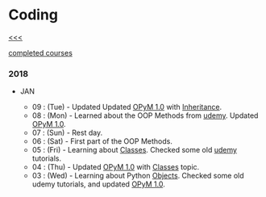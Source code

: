 
Coding
======

[<<<](https://github.com/ttltrk/0con/blob/master/README.MD)

[completed courses](https://github.com/ttltrk/Courses/blob/master/README.MD)

### 2018

  * JAN
  
    * 09 : (Tue) - Updated Updated [OPyM 1.0](https://github.com/ttltrk/PRG/blob/master/PY/DOC/OPYM/OPYM.MD) with [Inheritance](https://github.com/ttltrk/PRG/blob/master/PY/DOC/OPYM/05_OOP/INHERITANCE/INHERITANCE.MD).
    * 08 : (Mon) - Learned about the OOP Methods from [udemy](https://www.udemy.com/complete-python-bootcamp/learn/v4/t/lecture/3512388?start=615). Updated [OPyM 1.0](https://github.com/ttltrk/PRG/blob/master/PY/DOC/OPYM/OPYM.MD).
    * 07 : (Sun) - Rest day.
    * 06 : (Sat) - First part of the OOP Methods.
    * 05 : (Fri) - Learning about [Classes](https://github.com/ttltrk/PRG/blob/master/PY/DOC/OPYM/05_OOP/CLASSES/CLASSES.MD). Checked some old [udemy](https://www.udemy.com/complete-python-bootcamp/learn/v4/t/lecture/3512380?start=225) tutorials.
    * 04 : (Thu) - Updated [OPyM 1.0](https://github.com/ttltrk/PRG/blob/master/PY/DOC/OPYM/OPYM.MD) with [Classes](https://github.com/ttltrk/PRG/blob/master/PY/DOC/OPYM/05_OOP/CLASSES/CLASSES.MD) topic. 
    * 03 : (Wed) - Learning about Python [Objects](https://github.com/ttltrk/PRG/blob/master/PY/DOC/OPYM/05_OOP/OBJECTS/OBJECTS.MD). 
Checked some old udemy tutorials, and updated [OPyM 1.0](https://github.com/ttltrk/PRG/blob/master/PY/DOC/OPYM/OPYM.MD).


